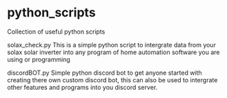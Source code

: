 # python_scripts
Collection of useful python scripts

solax_check.py
  This is a simple python script to intergrate data from your solax solar inverter into
  any program of home automation software you are using or programming

discordBOT.py
  Simple python discord bot to get anyone started with creating there own custom
  discord bot, this can also be used to intergrate other features and programs into you discord server.
